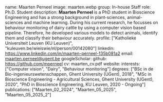name: Maarten Perneel
image: maarten.webp
group: In-house Staff
role: Ph.D. Student
description: <b> Maarten Perneel </b> is a PhD student in Bioscience Engineering and has a strong background in plant-sciences, animal-sciences and machine learning. During his current research, he focusses on behaviour monitoring of dairy cattle by using a computer vision based pipeline. Therefore, he developed various models to detect animals, identify them and classify their behaviour accurately.
profile: ["Katholieke Universiteit Leuven (KU Leuven)", "kuleuven.be/wieiswie/nl/person/00142080"]
linkedin: https://www.linkedin.com/in/maarten-perneel-135b081a2
email: maarten.perneel@ugent.be
googleScholar: 
github: https://github.com/mperneel
cv: maarten_cv.pdf
website:
interests: ["Computer vision", "Dairy", "Behaviour monitoring"]
degrees: ["BSc in de Bio-ingenieurswetenschappen, Ghent University (UGent), 2018", "MSc in Bioscience Engineering - Agricultural Sciences, Ghent University (UGent), 2020", "PhD in Bioscience Engineering, KU Leuven, 2020 - Ongoing"]
publications: ["Maarten_02_2024", "Maarten_05_2025", "Maarten_05_2025_2"]
